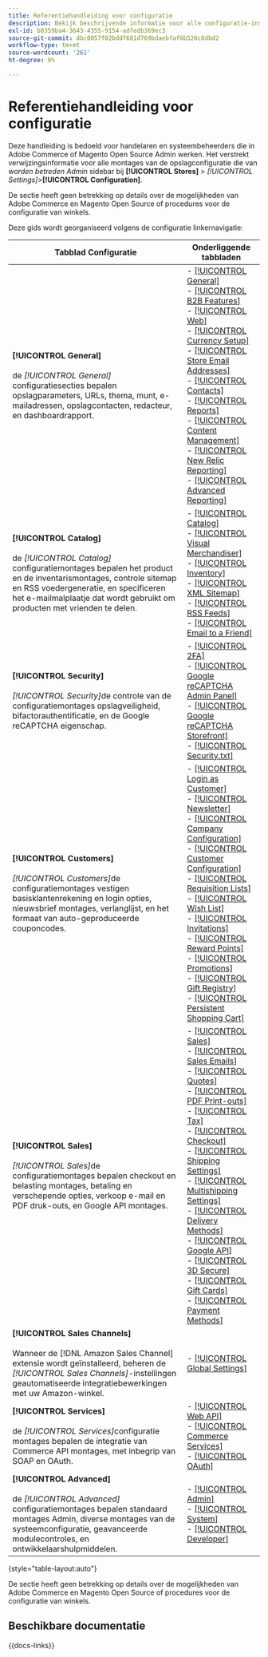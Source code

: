 ```yaml
---
title: Referentiehandleiding voor configuratie
description: Bekijk beschrijvende informatie voor alle configuratie-instellingen van de Commerce Admin Store die zijn geordend op de configuratietabbladen, pagina's en secties.
exl-id: b0359ba4-3643-4355-9154-adfedb369ec3
source-git-commit: dbc0057f02bddf681d769bdaebfaf6b526c8dbd2
workflow-type: tm+mt
source-wordcount: '261'
ht-degree: 0%

---
```


# Referentiehandleiding voor configuratie

Deze handleiding is bedoeld voor handelaren en systeembeheerders die in Adobe Commerce of Magento Open Source Admin werken. Het verstrekt verwijzingsinformatie voor alle montages van de opslagconfiguratie die van _worden betreden Admin_ sidebar bij **[!UICONTROL Stores]** > _[!UICONTROL Settings]_>**[!UICONTROL Configuration]**.

De sectie heeft geen betrekking op details over de mogelijkheden van Adobe Commerce en Magento Open Source of procedures voor de configuratie van winkels.

Deze gids wordt georganiseerd volgens de configuratie linkernavigatie:

| Tabblad Configuratie | Onderliggende tabbladen |
| ----------------- | ---------- |
| **[!UICONTROL General]** <br/><br/> de _[!UICONTROL General]_&#x200B;configuratiesecties bepalen opslagparameters, URLs, thema, munt, e-mailadressen, opslagcontacten, redacteur, en dashboardrapport. | - [[!UICONTROL General]](./general/general.md)<br> - [[!UICONTROL B2B Features]](./general/b2b-features.md)<br> - [[!UICONTROL Web]](./general/web.md)<br> - [[!UICONTROL Currency Setup]](./general/currency-setup.md)<br> - [[!UICONTROL Store Email Addresses]](./general/store-email-addresses.md)<br> - [[!UICONTROL Contacts]](./general/contacts.md)<br> - [[!UICONTROL Reports]](./general/reports.md)<br> - [[!UICONTROL Content Management]](./general/content-management.md)<br> - [[!UICONTROL New Relic Reporting]](./general/new-relic-reporting.md)<br> - [[!UICONTROL Advanced Reporting]](./general/advanced-reporting.md) |
| **[!UICONTROL Catalog]** <br/><br/> de _[!UICONTROL Catalog]_&#x200B;configuratiemontages bepalen het product en de inventarismontages, controle sitemap en RSS voedergeneratie, en specificeren het e-mailmalplaatje dat wordt gebruikt om producten met vrienden te delen. | - [[!UICONTROL Catalog]](./catalog/catalog.md)<br> - [[!UICONTROL Visual Merchandiser]](./catalog/visual-merchandiser.md)<br> - [[!UICONTROL Inventory]](./catalog/inventory.md)<br> - [[!UICONTROL XML Sitemap]](./catalog/xml-sitemap.md)<br> - [[!UICONTROL RSS Feeds]](./catalog/rss-feeds.md)<br> - [[!UICONTROL Email to a Friend]](./catalog/email-to-a-friend.md) |
| **[!UICONTROL Security]** <br/><br/> _[!UICONTROL Security]_&#x200B;de controle van de configuratiemontages opslagveiligheid, bifactorauthentificatie, en de Google reCAPTCHA eigenschap. | - [[!UICONTROL 2FA]](./security/2fa.md)<br> - [[!UICONTROL Google reCAPTCHA Admin Panel]](./security/google-recaptcha-admin.md)<br> - [[!UICONTROL Google reCAPTCHA Storefront]](./security/google-recaptcha-storefront.md)<br> - [[!UICONTROL Security.txt]](./security/security-txt.md) |
| **[!UICONTROL Customers]** <br/><br/> _[!UICONTROL Customers]_&#x200B;de configuratiemontages vestigen basisklantenrekening en login opties, nieuwsbrief montages, verlanglijst, en het formaat van auto-geproduceerde couponcodes. | - [[!UICONTROL Login as Customer]](./customers/login-as-customer.md)<br> - [[!UICONTROL Newsletter]](./customers/newsletter.md)<br> - [[!UICONTROL Company Configuration]](./customers/company-configuration.md)<br> - [[!UICONTROL Customer Configuration]](./customers/customer-configuration.md)<br> - [[!UICONTROL Requisition Lists]](./customers/requisition-lists.md)<br> - [[!UICONTROL Wish List]](./customers/wishlist.md)<br> - [[!UICONTROL Invitations]](./customers/invitations.md)<br> - [[!UICONTROL Reward Points]](./customers/reward-points.md)<br> - [[!UICONTROL Promotions]](./customers/promotions.md)<br> - [[!UICONTROL Gift Registry]](./customers/gift-registry.md)<br> - [[!UICONTROL Persistent Shopping Cart]](./customers/persistent-shopping-cart.md) |
| **[!UICONTROL Sales]** <br/><br/> _[!UICONTROL Sales]_&#x200B;de configuratiemontages bepalen checkout en belasting montages, betaling en verschepende opties, verkoop e-mail en PDF druk-outs, en Google API montages. | - [[!UICONTROL Sales]](./sales/sales.md)<br> - [[!UICONTROL Sales Emails]](./sales/sales-emails.md)<br> - [[!UICONTROL Quotes]](./sales/quotes.md)<br> - [[!UICONTROL PDF Print-outs]](./sales/pdf-print-outs.md)<br> - [[!UICONTROL Tax]](./sales/tax.md)<br> - [[!UICONTROL Checkout]](./sales/checkout.md)<br> - [[!UICONTROL Shipping Settings]](./sales/shipping-settings.md)<br> - [[!UICONTROL Multishipping Settings]](./sales/multishipping-settings.md)<br> - [[!UICONTROL Delivery Methods]](./sales/delivery-methods.md)<br> - [[!UICONTROL Google API]](./sales/google-api.md)<br> - [[!UICONTROL 3D Secure]](./sales/3d-secure.md)<br> - [[!UICONTROL Gift Cards]](./sales/gift-cards.md)<br> - [[!UICONTROL Payment Methods]](./sales/payment-methods.md) |
| **[!UICONTROL Sales Channels]** <br/><br/> Wanneer de [!DNL Amazon Sales Channel] extensie wordt geïnstalleerd, beheren de _[!UICONTROL Sales Channels]_-instellingen geautomatiseerde integratiebewerkingen met uw Amazon-winkel. | - [[!UICONTROL Global Settings]](sales-channels.md) |
| **[!UICONTROL Services]** <br/><br/> de _[!UICONTROL Services]_&#x200B;configuratie montages bepalen de integratie van Commerce API montages, met inbegrip van SOAP en OAuth. | - [[!UICONTROL Web API]](./services/magento-web-api.md)<br> - [[!UICONTROL Commerce Services]](./services/saas.md)<br> - [[!UICONTROL OAuth]](./services/oauth.md) |
| **[!UICONTROL Advanced]** <br/><br/> de _[!UICONTROL Advanced]_&#x200B;configuratiemontages bepalen standaard montages Admin, diverse montages van de systeemconfiguratie, geavanceerde modulecontroles, en ontwikkelaarshulpmiddelen. | - [[!UICONTROL Admin]](./advanced/admin.md)<br> - [[!UICONTROL System]](./advanced/system.md)<br> - [[!UICONTROL Developer]](./advanced/developer.md) |

{style="table-layout:auto"}

De sectie heeft geen betrekking op details over de mogelijkheden van Adobe Commerce en Magento Open Source of procedures voor de configuratie van winkels.

## Beschikbare documentatie

{{docs-links}}
